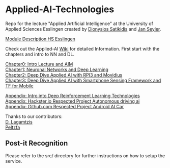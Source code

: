 # Applied-AI-Technologies

Repo for the lecture "Applied Artificial Intelligence" at the University of Applied Sciences Esslingen created by [Dionysios Satikidis](mailto:dionysios.satikidis@gmail.com) and [Jan Seyler](mailto:Jan.Seyler@gmail.com).

[Module Description HS Esslingen](https://www.hs-esslingen.de/fileadmin/media/Fakultaeten/it/FAKULTAET/Studiengaenge/Modulhandbuecher/Wahlfachmodul/HE-IT_Modulhandbuch-Wahlfachmodul-_Wahlpflichtfaecher_SWB_TIB_WKB_2019-02-15.pdf)</br>

Check out the Applied-AI [Wiki](https://github.com/MrDio/Applied-AI-Technologies/wiki) for detailed Information. First start with the chapters and intro to NN and DL.

[Chapter0: Intro Lecture and AIM](https://github.com/MrDio/Applied-AI-Technologies/wiki)</br>
[Chapter1: Neuronal Networks and Deep Learning](https://github.com/MrDio/Smartphone-Sensing-Framework/wiki/Neuronal-Networks-&-Deep-Learning)</br>
[Chapter2: Deep Dive Applied AI with RPI3 and Movidius](https://github.com/MrDio/Applied-AI-Technologies/wiki/2.-AI-on-the-Raspberry-Pi-with-the-Movidius-Neural-Compute-Stick)</br>
[Chapter3: Deep Dive Applied AI with Smartphone Sensing Framework and TF for Mobile](https://github.com/MrDio/Applied-AI-Technologies/wiki/1.-AI-on-Smartphone-Sensing)</br>


[Appendix: Intro into Deep Reinforcement Learning Technologies](https://sites.google.com/view/deep-rl-bootcamp/lectures)</br>
[Appendix: Hackster.io Respected Project Autonomous driving ai](https://www.hackster.io/dhq/autonomous-driving-ai-for-donkey-car-garbage-collector-846c11)</br>
[Appendix: Github.com Respected Project Android AI Car](https://github.com/umadbro96/androidAICar)</br>

Thanks to our contributors:
</br>
[D. Lagamtzis](https://github.com/DimiHMC)</br>
[Peltzfa](https://github.com/peltzefa/)

## Post-it Recognition

Please refer to the src/ directory for further instructions on how to setup the service.
